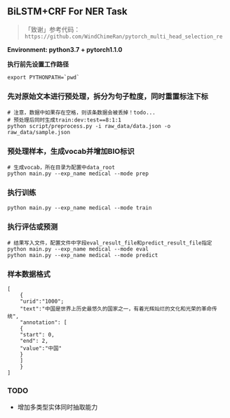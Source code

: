 ## BiLSTM+CRF For NER Task
>「致谢」参考代码：`https://github.com/WindChimeRan/pytorch_multi_head_selection_re`

**Environment: python3.7 + pytorch1.1.0**

**执行前先设置工作路径**
```
export PYTHONPATH=`pwd`
```

###  先对原始文本进行预处理，拆分为句子粒度，同时重置标注下标
```
# 注意，数据中如果存在空格，则该条数据会被丢掉！todo...
# 预处理后同时生成train:dev:test==8:1:1
python script/preprocess.py -i raw_data/data.json -o raw_data/sample.json
```

### 预处理样本，生成vocab并增加BIO标识
```
# 生成vocab，所在目录为配置中data_root
python main.py --exp_name medical --mode prep
```

### 执行训练
```
python main.py --exp_name medical --mode train
```

### 执行评估或预测
```
# 结果写入文件，配置文件中字段eval_result_file和predict_result_file指定
python main.py --exp_name medical --mode eval
python main.py --exp_name medical --mode predict
```

### 样本数据格式
```
[
	{
	"urid":"1000";
	"text":"中国是世界上历史最悠久的国家之一，有着光辉灿烂的文化和光荣的革命传统",
	"annotation": [
	{
	"start": 0,
	"end": 2,
	"value":"中国"
	}
	]
	}
]
```
### TODO
- 增加多类型实体同时抽取能力

